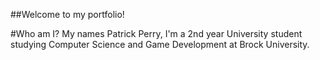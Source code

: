 ##Welcome to my portfolio!

#Who am I?
My names Patrick Perry, I'm a 2nd year University student studying Computer Science and Game Development at Brock University.
